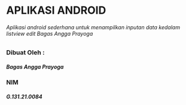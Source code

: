 # APLIKASI ANDROID
###### Aplikasi android sederhana untuk menampilkan inputan data kedalam listview edit Bagas Angga Prayoga

### Dibuat Oleh :
##### Bagas Angga Prayoga
### NIM
##### G.131.21.0084
